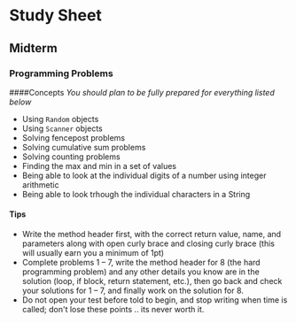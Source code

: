# Study Sheet
## Midterm

### Programming Problems
####Concepts
_You should plan to be fully prepared for everything listed below_

* Using `Random` objects
* Using `Scanner` objects
* Solving fencepost problems
* Solving cumulative sum problems
* Solving counting problems
* Finding the max and min in a set of values
* Being able to look at the individual digits of a number using integer arithmetic
* Being able to look trhough the individual characters in a String

#### Tips
* Write the method header first, with the correct return value, name, and parameters along with open curly brace and closing curly brace (this will usually earn you a minimum of 1pt)
* Complete problems 1 – 7, write the method header for 8 (the hard programming problem) and any other details you know are in the solution (loop, if block, return statement, etc.), then go back and check your solutions for 1 – 7, and finally work on the solution for 8.
* Do not open your test before told to begin, and stop writing when time is called; don't lose these points .. its never worth it.
